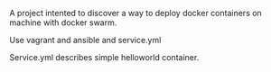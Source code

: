 A project intented to discover a way to deploy docker containers on machine with docker swarm.

Use vagrant and ansible and service.yml

Service.yml describes simple helloworld container.
